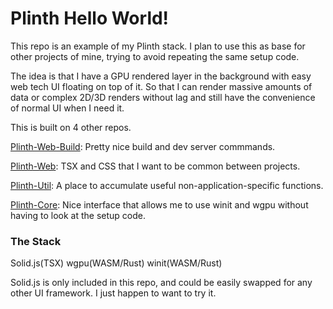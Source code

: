 # Plinth Hello World!
This repo is an example of my Plinth stack. I plan to use this as base for other projects of mine, trying to avoid repeating the same setup code.

The idea is that I have a GPU rendered layer in the background with easy web tech UI floating on top of it. So that I can render massive amounts of data or complex 2D/3D renders without lag and still have the convenience of normal UI when I need it.

This is built on 4 other repos.

[Plinth-Web-Build](https://github.com/gusjengis/Plinth-Web-Build): Pretty nice build and dev server commmands.

[Plinth-Web](https://github.com/gusjengis/Plinth-Web): TSX and CSS that I want to be common between projects.

[Plinth-Util](https://github.com/gusjengis/Plinth-Util): A place to accumulate useful non-application-specific functions. 

[Plinth-Core](https://github.com/gusjengis/Plinth-Core): Nice interface that allows me to use winit and wgpu without having to look at the setup code.

### The Stack
Solid.js(TSX)
wgpu(WASM/Rust)
winit(WASM/Rust)

Solid.js is only included in this repo, and could be easily swapped for any other UI framework. I just happen to want to try it.
